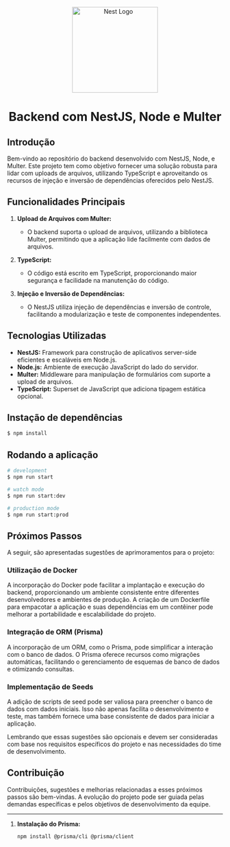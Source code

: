 <p align="center">
  <a href="http://nestjs.com/" target="blank"><img src="https://nestjs.com/img/logo-small.svg" width="200" alt="Nest Logo" /></a>
</p>

<div align="center">

# Backend com NestJS, Node e Multer

</div>

## Introdução

Bem-vindo ao repositório do backend desenvolvido com NestJS, Node, e Multer. Este projeto tem como objetivo fornecer uma solução robusta para lidar com uploads de arquivos, utilizando TypeScript e aproveitando os recursos de injeção e inversão de dependências oferecidos pelo NestJS.

## Funcionalidades Principais

1. **Upload de Arquivos com Multer:**
   - O backend suporta o upload de arquivos, utilizando a biblioteca Multer, permitindo que a aplicação lide facilmente com dados de arquivos.

2. **TypeScript:**
   - O código está escrito em TypeScript, proporcionando maior segurança e facilidade na manutenção do código.

3. **Injeção e Inversão de Dependências:**
   - O NestJS utiliza injeção de dependências e inversão de controle, facilitando a modularização e teste de componentes independentes.

## Tecnologias Utilizadas

- **NestJS:** Framework para construção de aplicativos server-side eficientes e escaláveis em Node.js.
- **Node.js:** Ambiente de execução JavaScript do lado do servidor.
- **Multer:** Middleware para manipulação de formulários com suporte a upload de arquivos.
- **TypeScript:** Superset de JavaScript que adiciona tipagem estática opcional.


## Instação de dependências

```bash
$ npm install
```

## Rodando a aplicação

```bash
# development
$ npm run start

# watch mode
$ npm run start:dev

# production mode
$ npm run start:prod
```

## Próximos Passos

A seguir, são apresentadas sugestões de aprimoramentos para o projeto:

### Utilização de Docker

A incorporação do Docker pode facilitar a implantação e execução do backend, proporcionando um ambiente consistente entre diferentes desenvolvedores e ambientes de produção. A criação de um Dockerfile para empacotar a aplicação e suas dependências em um contêiner pode melhorar a portabilidade e escalabilidade do projeto.

### Integração de ORM (Prisma)

A incorporação de um ORM, como o Prisma, pode simplificar a interação com o banco de dados. O Prisma oferece recursos como migrações automáticas, facilitando o gerenciamento de esquemas de banco de dados e otimizando consultas.

### Implementação de Seeds

A adição de scripts de seed pode ser valiosa para preencher o banco de dados com dados iniciais. Isso não apenas facilita o desenvolvimento e teste, mas também fornece uma base consistente de dados para iniciar a aplicação.

Lembrando que essas sugestões são opcionais e devem ser consideradas com base nos requisitos específicos do projeto e nas necessidades do time de desenvolvimento.

## Contribuição

Contribuições, sugestões e melhorias relacionadas a esses próximos passos são bem-vindas. A evolução do projeto pode ser guiada pelas demandas específicas e pelos objetivos de desenvolvimento da equipe.

---


1. **Instalação do Prisma:**
   ```bash
   npm install @prisma/cli @prisma/client

